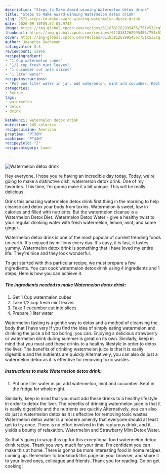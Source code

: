 ```yaml
---
description: "Steps to Make Award-winning Watermelon detox drink"
title: "Steps to Make Award-winning Watermelon detox drink"
slug: 2572-steps-to-make-award-winning-watermelon-detox-drink
date: 2020-09-10T05:57:03.974Z
image: https://img-global.cpcdn.com/recipes/6118381262995456/751x532cq70/watermelon-detox-drink-recipe-main-photo.jpg
thumbnail: https://img-global.cpcdn.com/recipes/6118381262995456/751x532cq70/watermelon-detox-drink-recipe-main-photo.jpg
cover: https://img-global.cpcdn.com/recipes/6118381262995456/751x532cq70/watermelon-detox-drink-recipe-main-photo.jpg
author: Jeanette Buchanan
ratingvalue: 4.3
reviewcount: 12866
recipeingredient:
- "1 Cup watermelon cubes"
- "1/2 cup fresh mint leaves"
- "1 cucumber cut into slices"
- "1 liter water"
recipeinstructions:
- "Put one liter water in jar, add watermelon, mint and cucumber. Kept in the fridge for whole night."
categories:
- Recipe
tags:
- watermelon
- detox
- drink

katakunci: watermelon detox drink 
nutrition: 249 calories
recipecuisine: American
preptime: "PT36M"
cooktime: "PT44M"
recipeyield: "2"
recipecategory: Lunch

---
```



![Watermelon detox drink](https://img-global.cpcdn.com/recipes/6118381262995456/751x532cq70/watermelon-detox-drink-recipe-main-photo.jpg)

Hey everyone, I hope you're having an incredible day today. Today, we're going to make a distinctive dish, watermelon detox drink. One of my favorites. This time, I'm gonna make it a bit unique. This will be really delicious.

Drink this amazing watermelon detox drink first thing in the morning to help cleanse and detox your body from toxins. Watermelon is sweet, low in calories and filled with nutrients. But the watermelon cleanse is a Watermelon Detox Diet. Watermelon Detox Water - give a healthy twist to your regular drinking water with fresh watermelon, lemon, mint, and some ginger.

Watermelon detox drink is one of the most popular of current trending foods on earth. It's enjoyed by millions every day. It's easy, it is fast, it tastes yummy. Watermelon detox drink is something that I have loved my entire life. They're nice and they look wonderful.


To get started with this particular recipe, we must prepare a few ingredients. You can cook watermelon detox drink using 4 ingredients and 1 steps. Here is how you can achieve it.

<!--inarticleads1-->

##### The ingredients needed to make Watermelon detox drink:

1. Get 1 Cup watermelon cubes
1. Take 1/2 cup fresh mint leaves
1. Take 1 cucumber cut into slices
1. Prepare 1 liter water


Watermelon fasting is a gentle way to detox and a method of cleansing the body that I have very If you find the idea of simply eating watermelon and drinking the juice a bit too boring, you can. Enjoying a delicious strawberry or watermelon drink during summer is great on its own. Similarly, keep in mind that you must add these drinks to a healthy lifestyle in order to detox the liver. The benefits of drinking watermelon juice is that it is easily digestible and the nutrients are quickly Alternatively, you can also do just a watermelon detox as it is effective for removing toxic wastes. 

<!--inarticleads2-->

##### Instructions to make Watermelon detox drink:

1. Put one liter water in jar, add watermelon, mint and cucumber. Kept in the fridge for whole night.


Similarly, keep in mind that you must add these drinks to a healthy lifestyle in order to detox the liver. The benefits of drinking watermelon juice is that it is easily digestible and the nutrients are quickly Alternatively, you can also do just a watermelon detox as it is effective for removing toxic wastes. Watermelon detox water is a modern amenity that everyone should at least get to try once. There is no effort involved in this rapturous drink, and it yields a bounty of relaxation. Watermelon and Strawberry Mint Detox Water. 

So that's going to wrap this up for this exceptional food watermelon detox drink recipe. Thank you very much for your time. I'm confident you can make this at home. There is gonna be more interesting food in home recipes coming up. Remember to bookmark this page on your browser, and share it to your loved ones, colleague and friends. Thank you for reading. Go on get cooking!

